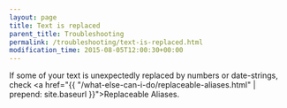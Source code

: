 ```yaml
---
layout: page
title: Text is replaced
parent_title: Troubleshooting
permalink: /troubleshooting/text-is-replaced.html
modification_time: 2015-08-05T12:00:30+00:00
---
```


If some of your text is unexpectedly replaced by numbers or date-strings, check <a href="{{ "/what-else-can-i-do/replaceable-aliases.html" | prepend: site.baseurl }}">Replaceable Aliases</a>.


